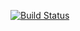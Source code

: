 [![Build Status](https://jenkins.frank-loeppert.com/buildStatus/icon?job=azure-blob-sidecar)](https://jenkins.frank-loeppert.com/job/azure-blob-sidecar)